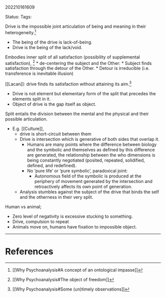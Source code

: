202210161609

Status: 
Tags: 

Drive is the impossible joint articulation of being and meaning in their heterogeneity.[^1]
- The being of the drive is lack-of-being.
- Drive is the being of the lack/void.

Embodies inner split of all satisfaction (possibility of supplemental satisfaction), [^2]
	* de-centering the subject and the Other:
		* Subject finds satisfaction through the detour of the Other.
			* Detour is irreducible (i.e. transference is inevitable illusion)

[[Lacan]]: drive finds its satisfaction without attaining its aim.[^3]
* Drive is not element but elementary form of the split that precedes the elements split in it.
* Object of drive is the gap itself as object.

Split entails the division between the mental and the physical and their possible articulation.
* E.g. [[Culture]], 
	* drive is short-circuit between them
	* Drive is intersection which is generative of both sides that overlap it.
		* Humans are many points where the difference between biology and the symbolic and themselves as defined by this difference are generated, the relationship between the who dimensions is being constantly negotiated (posited, repeated, solidified, defined, and redefined).
		* No ‘pure life’ or ‘pure symbolic’, paradoxical joint:
			* Autonomous field of the symbolic is produced at the periphery of movement generated by the intersection and retroactively affects its own point of generation.
	* Analysis stumbles against the subject of the drive that binds the self and the otherness in their very split.

Human vs animal;
- Zero level of negativity is excessive stucking to something.
- Drive, compulsion to repeat
- Animals move on, humans have fixation to impossible object.

---
# References

[^1]: [[Why Psychoanalysis#A concept of an ontological impasse]]
[^2]: [[Why Psychoanalysis#The object of freedom]]
[^3]: [[Why Psychoanalysis#Some (un)timely observations]]